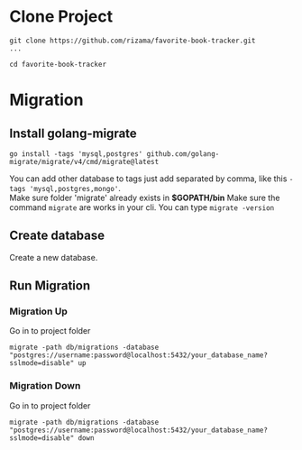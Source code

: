 # Clone Project
```
git clone https://github.com/rizama/favorite-book-tracker.git
...

cd favorite-book-tracker
```

# Migration
## Install golang-migrate
```
go install -tags 'mysql,postgres' github.com/golang-migrate/migrate/v4/cmd/migrate@latest
```
You can add other database to tags just add separated by comma, like this `-tags 'mysql,postgres,mongo'`. <br>
Make sure folder 'migrate' already exists in **$GOPATH/bin**
Make sure the command `migrate` are works in your cli. You can type `migrate -version`

## Create database
Create a new database.

## Run Migration
### Migration Up
Go in to project folder
```
migrate -path db/migrations -database "postgres://username:password@localhost:5432/your_database_name?sslmode=disable" up
```

### Migration Down
Go in to project folder
```
migrate -path db/migrations -database "postgres://username:password@localhost:5432/your_database_name?sslmode=disable" down
```